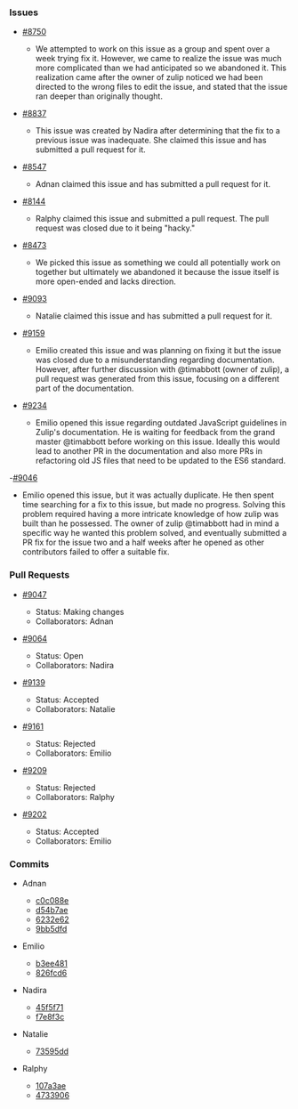 ### Issues
- [#8750](https://github.com/zulip/zulip/issues/8750)
  - We attempted to work on this issue as a group and spent over a week trying fix it. However, we came to realize the issue was much more complicated than we had anticipated so we abandoned it. This realization came after the owner of zulip noticed we had been directed to the wrong files to edit the issue, and stated that the issue ran deeper than originally thought.  

- [#8837](https://github.com/zulip/zulip/issues/8837)
  - This issue was created by Nadira after determining that the fix to a previous issue was inadequate. She claimed this issue and has submitted a pull request for it.
  
- [#8547](https://github.com/zulip/zulip/issues/8547)
  - Adnan claimed this issue and has submitted a pull request for it.
  
- [#8144](https://github.com/zulip/zulip/issues/8144)
  - Ralphy claimed this issue and submitted a pull request. The pull request was closed due to it being "hacky."
  
- [#8473](https://github.com/zulip/zulip/issues/8473)
  - We picked this issue as something we could all potentially work on together but ultimately we abandoned it because the issue itself is more open-ended and lacks direction.
  
- [#9093](https://github.com/zulip/zulip/issues/9093)
  - Natalie claimed this issue and has submitted a pull request for it.
  
- [#9159](https://github.com/zulip/zulip/issues/9159)
  - Emilio created this issue and was planning on fixing it but the issue was closed due to a misunderstanding regarding documentation. However, after further discussion with @timabbott (owner of zulip), a pull request was generated from this issue, focusing on a different part of the documentation. 
  
- [#9234](https://github.com/zulip/zulip/issues/9234)
  - Emilio opened this issue regarding outdated JavaScript guidelines in Zulip's documentation. He is waiting for feedback from the grand master @timabbott before working on this issue. Ideally this would lead to another PR in the documentation and also more PRs in refactoring old JS files that need to be updated to the ES6 standard.  
  
-[#9046](https://github.com/zulip/zulip/issues/9046)
  - Emilio opened this issue, but it was actually duplicate. He then spent time searching for a fix to this issue, but made no progress. Solving this problem required having a more intricate knowledge of how zulip was built than he possessed. The owner of zulip @timabbott had in mind a specific way he wanted this problem solved, and eventually submitted a PR fix for the issue two and a half weeks after he opened as other contributors failed to offer a suitable fix.

### Pull Requests
- [#9047](https://github.com/zulip/zulip/pull/9047)
  - Status: Making changes
  - Collaborators: Adnan
  
- [#9064](https://github.com/zulip/zulip/pull/9064)
  - Status: Open
  - Collaborators: Nadira
  
- [#9139](https://github.com/zulip/zulip/pull/9139)
  - Status: Accepted
  - Collaborators: Natalie
  
- [#9161](https://github.com/zulip/zulip/pull/9161)
  - Status: Rejected
  - Collaborators: Emilio
  
- [#9209](https://github.com/zulip/zulip/pull/9209)
  - Status: Rejected
  - Collaborators: Ralphy
  
- [#9202](https://github.com/zulip/zulip/pull/9202)
  - Status: Accepted
  - Collaborators: Emilio 
  
### Commits
- Adnan
  - [c0c088e](https://github.com/zulip/zulip/commit/c0c088e232116143530e06a6914045761251bc93)
  - [d54b7ae](https://github.com/zulip/zulip/commit/d54b7ae874c8fa05b148da5bfb1bdcf4e152aab6)
  - [6232e62](https://github.com/zulip/zulip/commit/6232e6286e231623827bfe017c799762ff31fd27)
  - [9bb5dfd](https://github.com/zulip/zulip/commit/9bb5dfdf244ffa7a9347e5642bfaa2e383ea299d)
  
- Emilio
  - [b3ee481](https://github.com/nyu-ossd-s18/zulip/commit/b3ee4811d52349e01869ce2a6c8d0522f9095e1d)
  - [826fcd6](https://github.com/eschadt/zulip/commit/826fcd6137aa3416ed7762fe9667a73d2aa40295)
  
- Nadira
  - [45f5f71](https://github.com/zulip/zulip/pull/9064/commits/45f5f71b85fa1424fc7b85ffb66c7ffb09ee0693)
  - [f7e8f3c](https://github.com/zulip/zulip/pull/9064/commits/f7e8f3c5676a4550f484ddced67c1742de94825d)
  
- Natalie
  - [73595dd](https://github.com/zulip/zulip/pull/9139/commits/73595dd5c3a3b5530ec5cfad778bb5bea6d8c1e2)
  
- Ralphy
  - [107a3ae](https://github.com/zulip/zulip/pull/9209/commits/107a3ae708ee6a846c7e1859d0c779aeedb1526d)
  - [4733906](https://github.com/zulip/zulip/pull/9209/commits/473390689a1728b8b850ee886585dcc769f94242)
